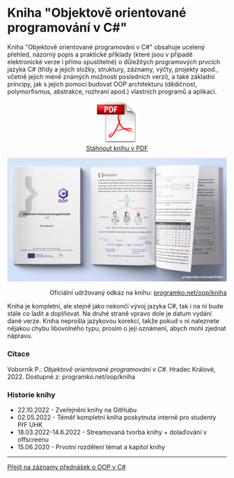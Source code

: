 # Kniha "Objektově orientované programování v C#"

Kniha "Objektově orientované programování v C#" obsahuje ucelený přehled, názorný popis 
a praktické příklady (které jsou v případě elektronické verze i přímo spustitelné) 
o důležitých programových prvcích jazyka C# (třídy a jejich složky, struktury, záznamy, 
výčty, projekty apod., včetně jejich méně známých možností posledních verzí), a také 
základní principy, jak s jejich pomocí budovat OOP architekturu (dědičnost, polymorfismus, 
abstrakce, rozhraní apod.) vlastních programů a aplikací.


<p align="center">
	<a href="https://github.com/PetrVobornik/prednasky/raw/master/OOP/Kniha/oop.pdf" />
		<img src="https://github.com/PetrVobornik/prednasky/raw/master/OOP/Kniha/img/pdf.png" alt="Odkaz na stažení knihy OOP v C# v PDF" width="96" /><br/>Stáhnout knihu v PDF
	</a>
</p>


<p align="center">
	<img src="https://github.com/PetrVobornik/prednasky/raw/master/OOP/Kniha/img/oop-cs-book.jpg" alt="Ilustrační obrázek knihy OOP v C#" />
</p>

<p align="right">
Oficiální udržovaný odkaz na knihu: <a href="https://programko.net/oop/kniha">programko.net/oop/kniha</a>
</p>

Kniha je kompletní, ale stejně jako nekončí vývoj jazyka C#, 
tak i na ní bude stále co ladit a doplňovat. Na druhé straně vpravo dole je datum 
vydání dané verze. Kniha neprošla jazykovou korekcí, takže pokud v ní 
naleznete nějakou chybu libovolného typu, prosím o její oznámení, 
abych mohl zjednat nápravu.


### Citace

Voborník P.: _Objektově orientované programování v C#_. Hradec Králové, 2022. Dostupné z: programko.net/oop/kniha


### Historie knihy

* 22.10.2022 - Zveřejnění knihy na GitHubu
* 02.05.2022 - Téměř kompletní kniha poskytnuta interně pro studenty PřF UHK
* 18.03.2022-14.6.2022 - Streamovaná tvorba knihy + dolaďování v offscreenu
* 15.06.2020 - Prvotní rozdělení témat a kapitol knihy


---

[Přejít na záznamy přednášek o OOP v C#](https://github.com/PetrVobornik/prednasky/tree/master/Xamarin.Forms/01-OOP-a-NET)
